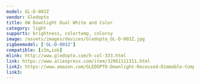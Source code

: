 ```yaml
---
model: GL-D-003Z
vendor: Gledopto
title: 6W Downlight Dual White and Color 
category: light
supports: brightness, colortemp, colorxy
image: /assets/images/devices/Gledopto_GL-D-003Z.jpg
zigbeemodel: ['GL-D-003Z']
compatible: [z2m,iob]
mlink: http://www.gledopto.com/h-col-333.html
link: https://www.aliexpress.com/item/32961111311.html
link2: https://www.amazon.com/GLEDOPTO-Downlight-Recessed-Dimmable-Compatible/dp/B07R299GCB
link3: 
---
```


